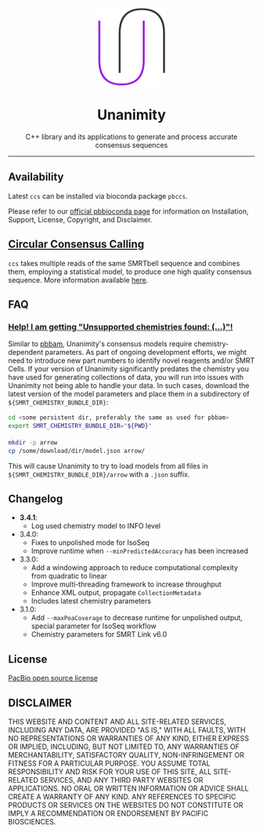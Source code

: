 <p align="center">
  <img src="doc/img/unanimity.png" alt="unanimity logo"/>
</p>
<h1 align="center">Unanimity</h1>
<p align="center">C++ library and its applications to generate and process accurate consensus sequences</p>

***
## Availability
Latest `ccs` can be installed via bioconda package `pbccs`.

Please refer to our [official pbbioconda page](https://github.com/PacificBiosciences/pbbioconda)
for information on Installation, Support, License, Copyright, and Disclaimer.

## [Circular Consensus Calling](doc/PBCCS.md)

`ccs` takes multiple reads of the same SMRTbell sequence and combines
them, employing a statistical model, to produce one high quality consensus sequence.
More information available [here](doc/PBCCS.md).

## FAQ

### [Help! I am getting "Unsupported chemistries found: (...)"!](#model-data)

Similar to [pbbam](https://github.com/PacificBiosciences/pbbam), Unanimity's consensus
models require chemistry-dependent parameters. As part of ongoing development efforts,
we might need to introduce new part numbers to identify novel reagents and/or SMRT Cells.
If your version of Unanimity significantly predates the chemistry you have used for
generating collections of data, you will run into issues with Unanimity not being able
to handle your data. In such cases, download the latest version of the model parameters
and place them in a subdirectory of `${SMRT_CHEMISTRY_BUNDLE_DIR}`:

  ```sh
  cd <some persistent dir, preferably the same as used for pbbam>
  export SMRT_CHEMISTRY_BUNDLE_DIR="${PWD}"

  mkdir -p arrow
  cp /some/download/dir/model.json arrow/
  ```

This will cause Unanimity to try to load models from all files in `${SMRT_CHEMISTRY_BUNDLE_DIR}/arrow`
with a `.json` suffix.

## Changelog

 * **3.4.1**:
   * Log used chemistry model to INFO level
 * 3.4.0:
   * Fixes to unpolished mode for IsoSeq
   * Improve runtime when `--minPredictedAccuracy` has been increased
 * 3.3.0:
   * Add a windowing approach to reduce computational complexity from quadratic to linear
   * Improve multi-threading framework to increase throughput
   * Enhance XML output, propagate `CollectionMetadata`
   * Includes latest chemistry parameters
 * 3.1.0:
   * Add `--maxPoaCoverage` to decrease runtime for unpolished output, special parameter for IsoSeq workflow
   * Chemistry parameters for SMRT Link v6.0

## License
[PacBio open source license](LICENSE)

DISCLAIMER
----------
THIS WEBSITE AND CONTENT AND ALL SITE-RELATED SERVICES, INCLUDING ANY DATA, ARE PROVIDED "AS IS," WITH ALL FAULTS, WITH NO REPRESENTATIONS OR WARRANTIES OF ANY KIND, EITHER EXPRESS OR IMPLIED, INCLUDING, BUT NOT LIMITED TO, ANY WARRANTIES OF MERCHANTABILITY, SATISFACTORY QUALITY, NON-INFRINGEMENT OR FITNESS FOR A PARTICULAR PURPOSE. YOU ASSUME TOTAL RESPONSIBILITY AND RISK FOR YOUR USE OF THIS SITE, ALL SITE-RELATED SERVICES, AND ANY THIRD PARTY WEBSITES OR APPLICATIONS. NO ORAL OR WRITTEN INFORMATION OR ADVICE SHALL CREATE A WARRANTY OF ANY KIND. ANY REFERENCES TO SPECIFIC PRODUCTS OR SERVICES ON THE WEBSITES DO NOT CONSTITUTE OR IMPLY A RECOMMENDATION OR ENDORSEMENT BY PACIFIC BIOSCIENCES.

